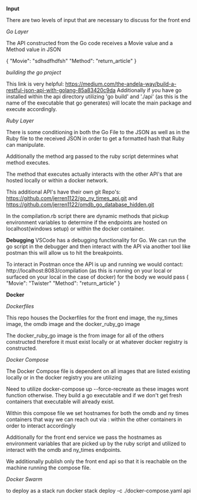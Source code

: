 **Input**

There are two levels of input that are necessary to discuss for the front end

*Go Layer* 

The API constructed from the Go code receives a Movie value and a Method value in JSON

{
"Movie": "sdhsdfhdfsh" 
"Method": "return_article"
}

*building the go project*

This link is very helpful: https://medium.com/the-andela-way/build-a-restful-json-api-with-golang-85a83420c9da
Additionally if you have go installed 
within the api directory utilizing 'go build' and './api' (as this is the name of the executable that go generates) will locate the main package and execute accordingly. 

*Ruby Layer* 

There is some conditioning in both the Go File to the JSON as well as in the Ruby file to the received JSON in order to get a
formatted hash that Ruby can manipulate. 

Additionally the method arg passed to the ruby script determines what method executes. 

The method that executes actually interacts with the other API's that are hosted locally or within a docker network. 

This additional API's have their own git Repo's: https://github.com/jerren1122/go_ny_times_api.git and https://github.com/jerren1122/omdb_go_database_hidden.git

In the compilation.rb script there are dynamic methods that pickup environment variables to determine if the endpoints are hosted on localhost(windows setup) or within the docker container. 

**Debugging**
VSCode has a debugging functionality for Go. We can run the go script in the debugger and then interact with the API via another tool like postman this will allow us to hit the breakpoints. 

To interact in Postman once the API is up and running we would contact: 
http://localhost:8083/compilation (as this is running on your local or surfaced on your local in the case of docker)
for the body we would pass {
                           "Movie": "Twister" 
                           "Method": "return_article"
                           }
                           
**Docker**

*Dockerfiles* 

This repo houses the Dockerfiles for the front end image, the ny_times image, the omdb image and
the docker_ruby_go image

The docker_ruby_go image is the from image for all of the others constructed therefore it must exist locally or at whatever docker registry is constructed.  

*Docker Compose*

The Docker Compose file is dependent on all images that are listed existing locally or in the docker registry you are utilizing

Need to utilize docker-compose up --force-recreate as these images wont function otherwise. They build a go executable and if we don't get fresh containers that executable will 
already exist. 

Within this compose file we set hostnames for both the omdb and ny times containers that way we can reach out via <hostname>:<port> within the other containers in order to interact accordingly

Additionally for the front end service we pass the hostnames as environment variables that are picked up by the ruby script and utilized to interact with the omdb and ny_times endpoints. 

We additionally publish only the front end api so that it is reachable on the machine running the compose file. 

*Docker Swarm*  

to deploy as a stack run docker stack deploy -c ./docker-compose.yaml api


